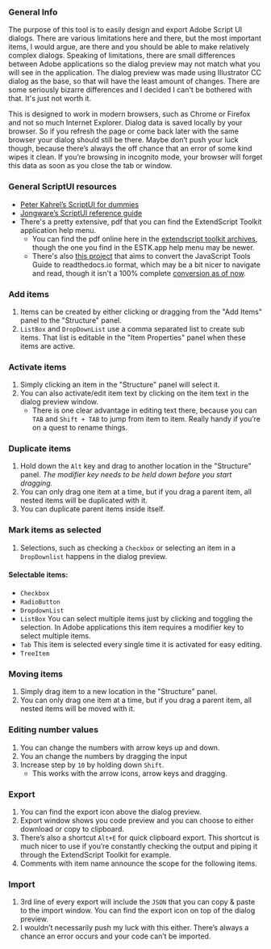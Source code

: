 
### General Info

The purpose of this tool is to easily design and export Adobe Script UI dialogs. There are various limitations here and there, but the most important items, I would argue, are there and you should be able to make relatively complex dialogs. Speaking of limitations, there are small differences between Adobe applications so the dialog preview may not match what you will see in the application. The dialog preview was made using Illustrator CC dialog as the base, so that will have the least amount of changes. There are some seriously bizarre differences and I decided I can't be bothered with that. It's just not worth it.

This is designed to work in modern browsers, such as Chrome or Firefox and not so much Internet Explorer. Dialog data is saved locally by your browser. So if you refresh the page or come back later with the same browser your dialog should still be there. Maybe don’t push your luck though, because there’s always the off chance that an error of some kind wipes it clean. If you’re browsing in incognito mode, your browser will forget this data as soon as you close the tab or window.

### General ScriptUI resources

*   [Peter Kahrel’s ScriptUI for dummies](http://www.kahrel.plus.com/indesign/scriptui.html)
*   [Jongware’s ScriptUI reference guide](http://jongware.mit.edu/Sui/)
*   There's a pretty extensive, pdf that you can find the ExtendScript Toolkit application help menu.
      * You can find the pdf online here in the [extendscript toolkit archives](https://www.adobe.com/devnet/scripting/estk.html), though the one you find in the ESTK.app help menu may be newer.
      * There's also [this project](http://estk.aenhancers.com/index.html) that aims to convert the JavaScript Tools Guide to readthedocs.io format, which may be a bit nicer to navigate and read, though it isn't a 100% complete [conversion as of now](https://bitbucket.org/motiondesign/javascript-tools-guide/src/master/).

### Add items

1.  Items can be created by either clicking or dragging from the "Add Items" panel to the "Structure" panel.
2.  `ListBox` and `DropDownList` use a comma separated list to create sub items. That list is editable in the "Item Properties" panel when these items are active.

### Activate items

1.  Simply clicking an item in the "Structure" panel will select it.
2.  You can also activate/edit item text by clicking on the item text in the dialog preview window.
      * There is one clear advantage in editing text there, because you can `TAB` and `Shift + TAB` to jump from item to item. Really handy if you’re on a quest to rename things.

### Duplicate items

1.  Hold down the `Alt` key and drag to another location in the "Structure" panel. _The modifier key needs to be held down before you start dragging._
2.  You can only drag one item at a time, but if you drag a parent item, all nested items will be duplicated with it.
3.  You can duplicate parent items inside itself.

### Mark items as selected

1.  Selections, such as checking a `Checkbox` or selecting an item in a `DropDownlist` happens in the dialog preview.

#### Selectable items:

*   `Checkbox`
*   `RadioButton`
*   `DropdownList`
*   `ListBox` You can select multiple items just by clicking and toggling the selection. In Adobe applications this item requires a modifier key to select multiple items.
*   `Tab` This item is selected every single time it is activated for easy editing.
*   `TreeItem`

### Moving items

1.  Simply drag item to a new location in the "Structure" panel.
2.  You can only drag one item at a time, but if you drag a parent item, all nested items will be moved with it.

### Editing number values

1. You can change the numbers with arrow keys up and down.
2. You an change the numbers by dragging the input
3. Increase step by `10` by holding down `Shift`.
      * This works with the arrow icons, arrow keys and dragging.

### Export

1.  You can find the export icon above the dialog preview.
2.  Export window shows you code preview and you can choose to either download or copy to clipboard.
3.  There’s also a shortcut `Alt+E` for quick clipboard export. This shortcut is much nicer to use if you’re constantly checking the output and piping it through the ExtendScript Toolkit for example.
4.  Comments with item name announce the scope for the following items.

### Import

1.  3rd line of every export will include the `JSON` that you can copy & paste to the import window. You can find the export icon on top of the dialog preview.
2.  I wouldn’t necessarily push my luck with this either. There’s always a chance an error occurs and your code can’t be imported.
